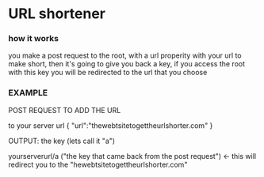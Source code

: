 # URL shortener

### how it works

you make a post request to the root, with a url properity with your url to make short, then it's going to give you back a key, if you access the root with this key you will be redirected to the url that you choose

### EXAMPLE

POST REQUEST TO ADD THE URL

to your server url
{
  "url":"thewebtsitetogettheurlshorter.com"
}

OUTPUT: the key (lets call it "a")

yourserverurl/a ("the key that came back from the post request") <- this will redirect you to the "hewebtsitetogettheurlshorter.com"
